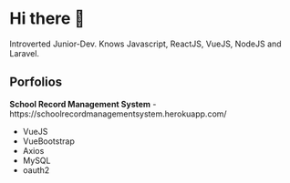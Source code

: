 ### <h1>Hi there 👋</h1> 

<!--
**imnobunny/imnobunny** is a ✨ _special_ ✨ repository because its `README.md` (this file) appears on your GitHub profile.-->

Introverted Junior-Dev. Knows Javascript, ReactJS, VueJS, NodeJS and Laravel.

<h2> Porfolios </h2>
<strong>School Record Management System</strong>
- https://schoolrecordmanagementsystem.herokuapp.com/

<ul>
  <li>VueJS</li>
  <li>VueBootstrap</li>
  <li>Axios</li>
  <li>MySQL</li>
  <li>oauth2</li>
</ul>



